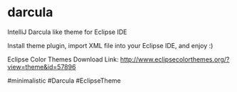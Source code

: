 # darcula
IntelliJ Darcula like theme for Eclipse IDE



Install theme plugin, import XML file into your Eclipse IDE, and enjoy :)



Eclipse Color Themes Download Link: http://www.eclipsecolorthemes.org/?view=theme&id=57896



#minimalistic #Darcula #EclipseTheme
